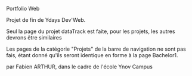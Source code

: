 Portfolio Web

Projet de fin de Ydays Dev'Web.

Seul la page du projet dataTrack est faite, pour les projets, les autres devrons être similaires

Les pages de la catégorie "Projets" de la barre de navigation ne sont pas fais, étant donné qu'ils seront identique en forme à la page Bachelor1.


par Fabien ARTHUR, dans le cadre de l'école Ynov Campus